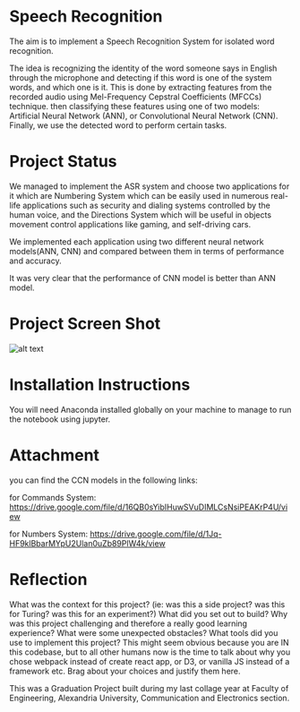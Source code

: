 # Speech Recognition

The aim is to implement a Speech Recognition System for isolated word recognition. 

The idea is recognizing the identity of the word someone says in English through the microphone and detecting if this word is one of the system words, and which one is it. This is done by extracting features from the recorded audio using Mel-Frequency Cepstral Coefficients (MFCCs) technique. then classifying these features using one of two models: Artificial Neural Network (ANN), or Convolutional Neural Network (CNN). Finally, we use the detected word to perform certain tasks.



# Project Status

We managed to implement the ASR system and choose two applications for it which are Numbering System which can be easily used in numerous real-life applications such as security and dialing systems controlled by the human voice, and the Directions System which will be useful in objects movement control applications like gaming, and self-driving cars.

We implemented each application using two different neural network models(ANN, CNN) and compared between them in terms of performance and accuracy.

It was very clear that the performance of CNN model is better than ANN model.



# Project Screen Shot

![alt text](https://drive.google.com/file/d/1eWP3pbwONNiBw6N5-qfiYrgWMh48FMrL/view)



# Installation Instructions

You will need Anaconda installed globally on your machine to manage to run the notebook using jupyter.



# Attachment

you can find the CCN models in the following links:

for Commands System:
https://drive.google.com/file/d/16QB0sYibIHuwSVuDIMLCsNsiPEAKrP4U/view

for Numbers System:
https://drive.google.com/file/d/1Jq-HF9klBbarMYpU2Ulan0uZb89PlW4k/view



# Reflection
What was the context for this project? (ie: was this a side project? was this for Turing? was this for an experiment?)
What did you set out to build?
Why was this project challenging and therefore a really good learning experience?
What were some unexpected obstacles?
What tools did you use to implement this project?
This might seem obvious because you are IN this codebase, but to all other humans now is the time to talk about why you chose webpack instead of create react app, or D3, or vanilla JS instead of a framework etc. Brag about your choices and justify them here.


This was a Graduation Project built during my last collage year at Faculty of Engineering, Alexandria University, Communication and Electronics section. 




